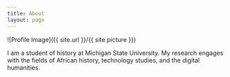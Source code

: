 ```yaml
---
title: About
layout: page
---
```

![Profile Image]({{ site.url }}/{{ site.picture }})

<p>I am a student of history at Michigan State University. My research engages with the fields of African history, technology studies, and the digital humanities.</p>
